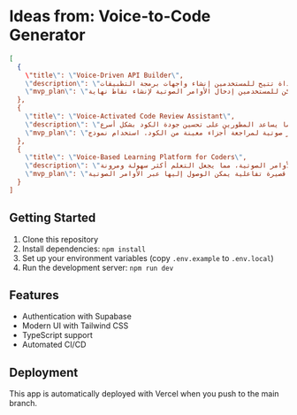 # Ideas from: Voice-to-Code Generator

```json
[
  {
    \"title\": \"Voice-Driven API Builder\",
    \"description\": \"أداة تتيح للمستخدمين إنشاء واجهات برمجة التطبيقات (APIs) من خلال الأوامر الصوتية، مما يسهل على المطورين غير المتخصصين بناء خدماتهم الخاصة.\",
    \"mvp_plan\": \"استخدام مكتبة تحويل الصوت إلى نص لإنشاء واجهة بسيطة حيث يمكن للمستخدمين إدخال الأوامر الصوتية لإنشاء نقاط نهاية API. تضمين بعض القوالب الأساسية وإمكانية تصدير الكود.\"
  },
  {
    \"title\": \"Voice-Activated Code Review Assistant\",
    \"description\": \"أداة تستخدم الذكاء الاصطناعي لمراجعة الكود بناءً على الأوامر الصوتية، مما يساعد المطورين على تحسين جودة الكود بشكل أسرع.\",
    \"mvp_plan\": \"إنشاء واجهة مستخدم بسيطة حيث يمكن للمستخدمين تسجيل أوامر صوتية لمراجعة أجزاء معينة من الكود. استخدام نموذج AI لتحليل الكود وتقديم ملاحظات فورية.\"
  },
  {
    \"title\": \"Voice-Based Learning Platform for Coders\",
    \"description\": \"منصة تعليمية تفاعلية تسمح للمستخدمين بتعلم البرمجة من خلال الأوامر الصوتية، مما يجعل التعلم أكثر سهولة ومرونة.\",
    \"mvp_plan\": \"تطوير واجهة تفاعلية حيث يمكن للمستخدمين طرح أسئلة صوتية حول البرمجة والحصول على إجابات فورية. تضمين دروس قصيرة تفاعلية يمكن الوصول إليها عبر الأوامر الصوتية.\"
  }
]
```

## Getting Started

1. Clone this repository
2. Install dependencies: `npm install`
3. Set up your environment variables (copy `.env.example` to `.env.local`)
4. Run the development server: `npm run dev`

## Features

- Authentication with Supabase
- Modern UI with Tailwind CSS
- TypeScript support
- Automated CI/CD

## Deployment

This app is automatically deployed with Vercel when you push to the main branch.